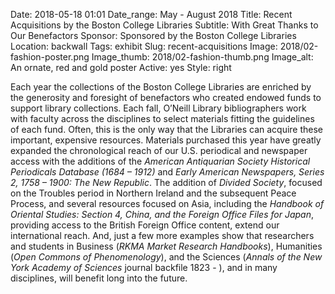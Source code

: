 Date: 2018-05-18 01:01 
Date_range: May - August 2018
Title: Recent Acquisitions by the Boston College Libraries
Subtitle: With Great Thanks to Our Benefactors
Sponsor: Sponsored by the Boston College Libraries
Location: backwall
Tags: exhibit
Slug: recent-acquisitions
Image: 2018/02-fashion-poster.png
Image_thumb: 2018/02-fashion-thumb.png
Image_alt: An ornate, red and gold poster
Active: yes
Style: right

Each year the collections of the Boston College Libraries are enriched by the generosity and foresight of benefactors who created endowed funds to support library collections.  Each fall, O’Neill Library bibliographers work with faculty across the disciplines to select materials fitting the guidelines of each fund.  Often, this is the only way that the Libraries can acquire these important, expensive resources.  Materials purchased this year have greatly expanded the chronological reach of our U.S. periodical and newspaper access with the additions of the <em>American Antiquarian Society Historical Periodicals Database (1684 – 1912)</em> and <em>Early American Newspapers, Series 2, 1758 – 1900:  The New Republic</em>.  The addition of <em>Divided Society</em>, focused on the Troubles period in Northern Ireland and the subsequent Peace Process, and several resources focused on Asia, including the <em>Handbook of Oriental Studies: Section 4, China, and the Foreign Office Files for Japan</em>, providing access to the British Foreign Office content, extend our international reach. And, just a few more examples show that researchers and students in Business (<em>RKMA Market Research Handbooks</em>), Humanities (<em>Open Commons of Phenomenology</em>), and the Sciences (<em>Annals of the New York Academy of Sciences</em> journal backfile 1823 - ), and in many disciplines, will benefit long into the future.